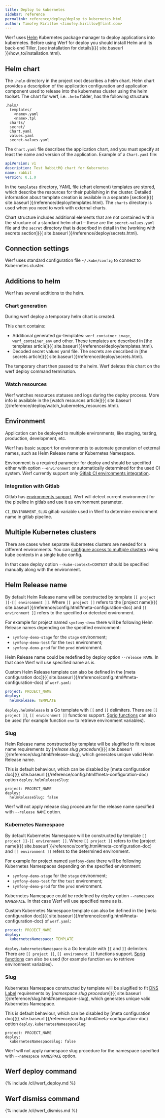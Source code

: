 ```yaml
---
title: Deploy to kubernetes
sidebar: reference
permalink: reference/deploy/deploy_to_kubernetes.html
author: Timofey Kirillov <timofey.kirillov@flant.com>
---
```


Werf uses [Helm](https://helm.sh/) Kubernetes package manager to deploy applications into kubernetes. Before using Werf for deploy you should install Helm and its back-end Tiller, [see installation for details]({{ site.baseurl }}/how_to/installation.html).

## Helm chart

The `.helm` directory in the project root describes a helm chart. Helm chart provides a description of the application configuration and application component used to release into the kubernetes cluster using the helm toolset. The chart for werf, i.e. `.helm` folder, has the following structure:

```
.helm/
  templates/
    <name>.yaml
    <name>.tpl
  charts/
  secret/
  Chart.yaml
  values.yaml
  secret-values.yaml
```

The `Chart.yaml` file describes the application chart, and you must specify at least the name and version of the application. Example of a `Chart.yaml` file:


```yaml
apiVersion: v1
description: Test RabbitMQ chart for Kubernetes
name: rabbit
version: 0.1.0
```

In the `templates` directory, YAML file (chart element) templates are stored, which describe the resources for their publishing in the cluster. Detailed information about template creation is available in a separate [section]({{ site.baseurl }}/reference/deploy/templates.html). The `charts` directory is used when you need to work with external charts.

Chart structure includes additional elements that are not contained within the structure of a standard helm chart – these are the `secret-values.yaml` file and the `secret` directory that is described in detail in the [working with secrets section]({{ site.baseurl }}/reference/deploy/secrets.html).

## Connection settings

Werf uses standard configuration file `~/.kube/config` to connect to Kubernetes cluster.

## Additions to helm

Werf has several additions to the helm.

### Chart generation

During werf deploy a temporary helm chart is created.

This chart contains:

* Additional generated go-templates: `werf_container_image`, `werf_container_env` and other. These templates are described in [the templates article]({{ site.baseurl }}/reference/deploy/templates.html).
* Decoded secret values yaml file. The secrets are described in [the secrets article]({{ site.baseurl }}/reference/deploy/secrets.html).

The temporary chart then passed to the helm. Werf deletes this chart on the werf deploy command termination.

### Watch resources

Werf watches resources statuses and logs during the deploy process. More info is available in the [watch resources article]({{ site.baseurl }}/reference/deploy/watch_kubernetes_resources.html).

## Environment

Application can be deployed to multiple environments, like staging, testing, production, development, etc.

Werf has basic support for environments to automate generation of external names, such as Helm Release name or Kubernetes Namespace.

Environment is a required parameter for deploy and should be specified either with option `--environment` or automatically determined for the used CI system. Werf currently support only [Gitlab CI environments integration](#integration-with-gitlab).

### Integration with Gitlab

Gitlab has [environments support](https://docs.gitlab.com/ce/ci/environments.html). Werf will detect current environment for the pipeline in gitlab and use it as environment parameter.

`CI_ENVIRONMENT_SLUG` gitlab variable used in Werf to determine environment name in gitlab pipeline.

## Multiple Kubernetes clusters

There are cases when separate Kubernetes clusters are needed for a different environments. You can [configure access to multiple clusters](https://kubernetes.io/docs/tasks/access-application-cluster/configure-access-multiple-clusters) using kube contexts in a single kube config.

In that case deploy option `--kube-context=CONTEXT` should be specified manually along with the environment.

## Helm Release name

By default Helm Release name will be constructed by template `[[ project ]]-[[ environment ]]`. Where `[[ project ]]` refers to the [project name]({{ site.baseurl }}/reference/config.html#meta-configuration-doc) and `[[ environment ]]` refers to the specified or detected environment.

For example for project named `symfony-demo` there will be following Helm Release names depending on the specified environment:
* `symfony-demo-stage` for the `stage` environment;
* `symfony-demo-test` for the `test` environment;
* `symfony-demo-prod` for the `prod` environment.

Helm Release name could be redefined by deploy option `--release NAME`. In that case Werf will use specified name as is.

Custom Helm Release template can also be defined in the [meta configuration doc]({{ site.baseurl }}/reference/config.html#meta-configuration-doc) of `werf.yaml`:

```yaml
project: PROJECT_NAME
deploy:
  helmRelease: TEMPLATE
```

`deploy.helmRelease` is a Go template with `[[` and `]]` delimiters. There are `[[ project ]]`, `[[ environment ]]` functions support. [Sprig functions](https://masterminds.github.io/sprig/) can also be used (for example function `env` to retrieve environment variables).

### Slug

Helm Release name constructed by template will be slugified to fit release name requirements by [*release slug procedure*]({{ site.baseurl }}/reference/slug.html#release-slug), which generates unique valid Helm Release name.

This is default behaviour, which can be disabled by [meta configuration doc]({{ site.baseurl }}/reference/config.html#meta-configuration-doc) option `deploy.helmReleaseSlug`:

```
project: PROJECT_NAME
deploy:
  helmReleaseSlug: false
```

Werf will not apply release slug procedure for the release name specified with `--release NAME` option.

### Kubernetes Namespace

By default Kubernetes Namespace will be constructed by template `[[ project ]]-[[ environment ]]`. Where `[[ project ]]` refers to the [project name]({{ site.baseurl }}/reference/config.html#meta-configuration-doc) and `[[ environment ]]` refers to the determined environment.

For example for project named `symfony-demo` there will be following Kubernetes Namespaces depending on the specified environment:
* `symfony-demo-stage` for the `stage` environment;
* `symfony-demo-test` for the `test` environment;
* `symfony-demo-prod` for the `prod` environment.

Kubernetes Namespace could be redefined by deploy option `--namespace NAMESPACE`. In that case Werf will use specified name as is.

Custom Kubernetes Namespace template can also be defined in the [meta configuration doc]({{ site.baseurl }}/reference/config.html#meta-configuration-doc) of `werf.yaml`:

```yaml
project: PROJECT_NAME
deploy:
  kubernetesNamespace: TEMPLATE
```

`deploy.kubernetesNamespace` is a Go template with `[[` and `]]` delimiters. There are `[[ project ]]`, `[[ environment ]]` functions support. [Sprig functions](https://masterminds.github.io/sprig/) can also be used (for example function `env` to retrieve environment variables).

### Slug

Kubernetes Namespace constructed by template will be slugified to fit [DNS Label](https://www.ietf.org/rfc/rfc1035.txt) requirements by [*namespace slug procedure*]({{ site.baseurl }}/reference/slug.html#namespace-slug), which generates unique valid Kubernetes Namespace.

This is default behaviour, which can be disabled by [meta configuration doc]({{ site.baseurl }}/reference/config.html#meta-configuration-doc) option `deploy.kubernetesNamespaceSlug`:

```
project: PROJECT_NAME
deploy:
  kubernetesNamespaceSlug: false
```

Werf will not apply namespace slug procedure for the namespace specified with `--namespace NAMESPACE` option.

## Werf deploy command

{% include /cli/werf_deploy.md %}

## Werf dismiss command

{% include /cli/werf_dismiss.md %}

